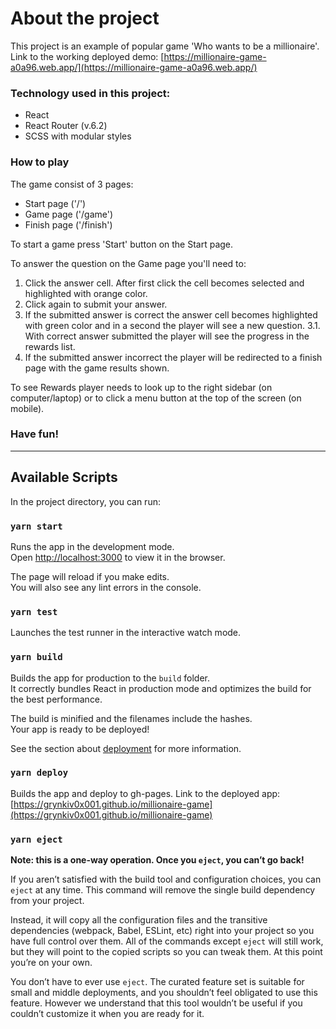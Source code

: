 # About the project

This project is an example of popular game 'Who wants to be a millionaire'.\
Link to the working deployed demo: [https://millionaire-game-a0a96.web.app/](https://millionaire-game-a0a96.web.app/)

### Technology used in this project:

- React
- React Router (v.6.2)
- SCSS with modular styles

### How to play

The game consist of 3 pages:

- Start page ('/')
- Game page ('/game')
- Finish page ('/finish')

To start a game press 'Start' button on the Start page.

To answer the question on the Game page you'll need to:

1. Click the answer cell. After first click the cell becomes selected and highlighted with orange color.
2. Click again to submit your answer.
3. If the submitted answer is correct the answer cell becomes highlighted with green color and in a second the player will see a new question.
   3.1. With correct answer submitted the player will see the progress in the rewards list.
4. If the submitted answer incorrect the player will be redirected to a finish page with the game results shown.

To see Rewards player needs to look up to the right sidebar (on computer/laptop) or to click a menu button at the top of the screen (on mobile).

### **Have fun!**

---

## Available Scripts

In the project directory, you can run:

### `yarn start`

Runs the app in the development mode.\
Open [http://localhost:3000](http://localhost:3000) to view it in the browser.

The page will reload if you make edits.\
You will also see any lint errors in the console.

### `yarn test`

Launches the test runner in the interactive watch mode.

### `yarn build`

Builds the app for production to the `build` folder.\
It correctly bundles React in production mode and optimizes the build for the best performance.

The build is minified and the filenames include the hashes.\
Your app is ready to be deployed!

See the section about [deployment](https://facebook.github.io/create-react-app/docs/deployment) for more information.

### `yarn deploy`

Builds the app and deploy to gh-pages.
Link to the deployed app: [https://grynkiv0x001.github.io/millionaire-game](https://grynkiv0x001.github.io/millionaire-game)

### `yarn eject`

**Note: this is a one-way operation. Once you `eject`, you can’t go back!**

If you aren’t satisfied with the build tool and configuration choices, you can `eject` at any time. This command will remove the single build dependency from your project.

Instead, it will copy all the configuration files and the transitive dependencies (webpack, Babel, ESLint, etc) right into your project so you have full control over them. All of the commands except `eject` will still work, but they will point to the copied scripts so you can tweak them. At this point you’re on your own.

You don’t have to ever use `eject`. The curated feature set is suitable for small and middle deployments, and you shouldn’t feel obligated to use this feature. However we understand that this tool wouldn’t be useful if you couldn’t customize it when you are ready for it.

